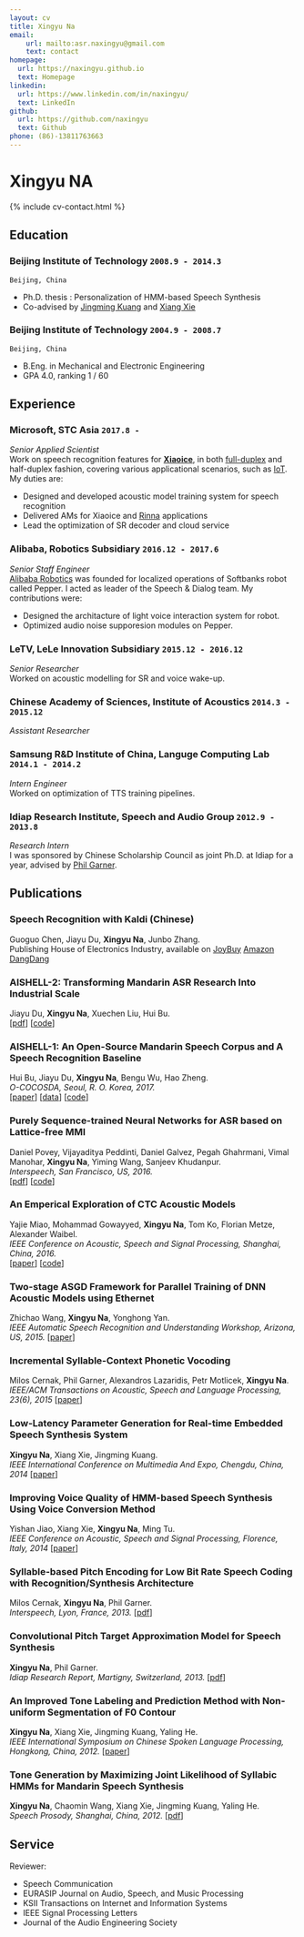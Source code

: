 ```yaml
---
layout: cv
title: Xingyu Na
email: 
    url: mailto:asr.naxingyu@gmail.com
    text: contact
homepage:
  url: https://naxingyu.github.io
  text: Homepage
linkedin:
  url: https://www.linkedin.com/in/naxingyu/
  text: LinkedIn
github:
  url: https://github.com/naxingyu
  text: Github
phone: (86)-13811763663
---
```


# Xingyu **NA**

<!--
include contact information from the front matter
Supported arguments:
    - homepage: url, text
    - phone
    - email
-->

{% include cv-contact.html %}

## Education

### **Beijing Institute of Technology** `2008.9 - 2014.3`

```
Beijing, China
```

- Ph.D. thesis : Personalization of HMM-based Speech Synthesis
- Co-advised by [Jingming Kuang](http://renshichu.bit.edu.cn//mxms/jcrc/112702.htm) and [Xiang Xie](http://sie.bit.edu.cn/szdw/jstd/txjzyjs2/51591.htm)

### **Beijing Institute of Technology** `2004.9 - 2008.7`

```
Beijing, China
```

- B.Eng. in Mechanical and Electronic Engineering
- GPA 4.0, ranking 1 / 60

## Experience

### **Microsoft, STC Asia** `2017.8 - `

_Senior Applied Scientist_<br>
Work on speech recognition features for [**Xiaoice**](https://news.microsoft.com/apac/features/much-more-than-a-chatbot-chinas-xiaoice-mixes-ai-with-emotions-and-wins-over-millions-of-fans/), in both [full-duplex](https://blogs.microsoft.com/ai/xiaoice-full-duplex/) and half-duplex fashion, covering various applicational scenarios, such as [IoT](https://pandaily.com/ces2018-microsoft-xiaomi-unveil-worlds-first-dual-ai-voice-assistant/). My duties are:
* Designed and developed acoustic model training system for speech recognition
* Delivered AMs for Xiaoice and [Rinna](https://www.rinna.jp/) applications
* Lead the optimization of SR decoder and cloud service

### **Alibaba, Robotics Subsidiary** `2016.12 - 2017.6`

_Senior Staff Engineer_<br>
[Alibaba Robotics](https://www.softbankrobotics.com/corp/pressroom/20161013a/) was founded for localized operations of Softbanks robot called Pepper. I acted as leader of the Speech & Dialog team. My contributions were:
* Designed the architacture of light voice interaction system for robot.
* Optimized audio noise supporesion modules on Pepper.

### **LeTV, LeLe Innovation Subsidiary** `2015.12 - 2016.12`

_Senior Researcher_<br>
Worked on acoustic modelling for SR and voice wake-up.

### **Chinese Academy of Sciences, Institute of Acoustics** `2014.3 - 2015.12`

_Assistant Researcher_<br>

### **Samsung R&D Institute of China, Languge Computing Lab** `2014.1 - 2014.2`

_Intern Engineer_<br>
Worked on optimization of TTS training pipelines.

### **Idiap Research Institute, Speech and Audio Group** `2012.9 - 2013.8`

_Research Intern_<br>
I was sponsored by Chinese Scholarship Council as joint Ph.D. at Idiap for a year, advised by [Phil Garner](http://www.idiap.ch/~pgarner).

## Publications

### **Speech Recognition with Kaldi** (Chinese)

Guoguo Chen, Jiayu Du, **Xingyu Na**, Junbo Zhang.<br>
Publishing House of Electronics Industry, available on
[JoyBuy](https://item.jd.com/12833388.html)
[Amazon](https://www.amazon.cn/dp/B088QX6Q1J)
[DangDang](http://product.dangdang.com/28529384.html)

### **AISHELL-2: Transforming Mandarin ASR Research Into Industrial Scale**

Jiayu Du, **Xingyu Na**, Xuechen Liu, Hui Bu.<br>
[[pdf](https://arxiv.org/pdf/1808.10583.pdf)]
[[code](https://github.com/kaldi-asr/kaldi/tree/master/egs/aishell2)]

### **AISHELL-1: An Open-Source Mandarin Speech Corpus and A Speech Recognition Baseline**

Hui Bu, Jiayu Du, **Xingyu Na**, Bengu Wu, Hao Zheng.<br> _O-COCOSDA, Seoul, R. O. Korea, 2017._<br>
[[paper](https://ieeexplore.ieee.org/document/8384449)]
[[data](http://www.openslr.org/33/)]
[[code](https://github.com/kaldi-asr/kaldi/tree/master/egs/aishell)]

### **Purely Sequence-trained Neural Networks for ASR based on Lattice-free MMI**

Daniel Povey, Vijayaditya Peddinti, Daniel Galvez, Pegah Ghahrmani, Vimal Manohar, **Xingyu Na**, Yiming Wang, Sanjeev Khudanpur.<br> _Interspeech, San Francisco, US, 2016._<br>
[[pdf](http://isca-speech.org/archive/Interspeech_2016/pdfs/0595.PDF)]
[[code](https://github.com/kaldi-asr/kaldi/blob/master/egs/fisher_swbd/s5/local/chain/run_tdnn_7b.sh)]

### **An Emperical Exploration of CTC Acoustic Models**

Yajie Miao, Mohammad Gowayyed, **Xingyu Na**, Tom Ko, Florian Metze, Alexander Waibel.<br> _IEEE Conference on Acoustic, Speech and Signal Processing, Shanghai, China, 2016._<br>
[[paper](http://ieeexplore.ieee.org/document/7472152)]
[[code](https://github.com/srvk/eesen/tree/master/asr_egs/hkust/v1)]

### **Two-stage ASGD Framework for Parallel Training of DNN Acoustic Models using Ethernet**

Zhichao Wang, **Xingyu Na**, Yonghong Yan.<br> _IEEE Automatic Speech Recognition and Understanding Workshop, Arizona, US, 2015._ [[paper](http://ieeexplore.ieee.org/document/7404774)]<br>

### **Incremental Syllable-Context Phonetic Vocoding**

Milos Cernak, Phil Garner, Alexandros Lazaridis, Petr Motlicek, **Xingyu Na**.<br>
_IEEE/ACM Transactions on Acoustic, Speech and Language Processing, 23(6), 2015_ [[paper](http://ieeexplore.ieee.org/document/7073585)]<br>

### **Low-Latency Parameter Generation for Real-time Embedded Speech Synthesis System**

**Xingyu Na**, Xiang Xie, Jingming Kuang.<br>
_IEEE International Conference on Multimedia And Expo, Chengdu, China, 2014_ [[paper](http://ieeexplore.ieee.org/document/6890197)]<br>

### **Improving Voice Quality of HMM-based Speech Synthesis Using Voice Conversion Method**

Yishan Jiao, Xiang Xie, **Xingyu Na**, Ming Tu.<br>
_IEEE Conference on Acoustic, Speech and Signal Processing, Florence, Italy, 2014_ [[paper](http://ieeexplore.ieee.org/document/6855141)]<br>

### **Syllable-based Pitch Encoding for Low Bit Rate Speech Coding with Recognition/Synthesis Architecture**

Milos Cernak, **Xingyu Na**, Phil Garner.<br>
_Interspeech, Lyon, France, 2013._ [[pdf](http://isca-speech.org/archive/archive_papers/interspeech_2013/i13_3449.pdf)]<br>

### **Convolutional Pitch Target Approximation Model for Speech Synthesis**

**Xingyu Na**, Phil Garner.<br>
_Idiap Research Report, Martigny, Switzerland, 2013._ [[pdf](http://publications.idiap.ch/downloads/reports/2013/Na_Idiap-RR-05-2013.pdf)]<br>

### **An Improved Tone Labeling and Prediction Method with Non-uniform Segmentation of F0 Contour**

**Xingyu Na**, Xiang Xie, Jingming Kuang, Yaling He.<br>
_IEEE International Symposium on Chinese Spoken Language Processing, Hongkong, China, 2012._ [[paper](http://ieeexplore.ieee.org/document/6423467)]<br>

### **Tone Generation by Maximizing Joint Likelihood of Syllabic HMMs for Mandarin Speech Synthesis**

**Xingyu Na**, Chaomin Wang, Xiang Xie, Jingming Kuang, Yaling He.<br>
_Speech Prosody, Shanghai, China, 2012._ [[pdf](http://isca-speech.org/archive/sp2012/papers/sp12_023.pdf)]<br>

## Service

Reviewer:
* Speech Communication
* EURASIP Journal on Audio, Speech, and Music Processing
* KSII Transactions on Internet and Information Systems
* IEEE Signal Processing Letters
* Journal of the Audio Engineering Society

<!-- ### Footer

Last updated: May 2013 -->

